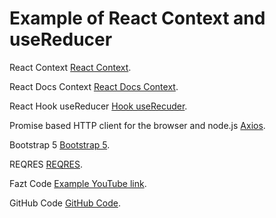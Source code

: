 # Example of React Context and useReducer

React Context [React Context](https://es.reactjs.org/docs/context.html#gatsby-focus-wrapper).

React Docs Context [React Docs Context](https://beta.es.reactjs.org/reference/react/useContext).

React Hook useReducer [Hook useRecuder](https://es.reactjs.org/docs/hooks-reference.html#usereducer).

Promise based HTTP client for the browser and node.js [Axios](https://www.npmjs.com/package/axios).

Bootstrap 5 [Bootstrap 5](https://www.npmjs.com/package/bootstrap).

REQRES [REQRES](https://reqres.in/).

Fazt Code [Example YouTube link](https://www.youtube.com/watch?v=lSMBhUEVK8k&list=PLae77i-DRh96KyitWJTYJWAga__5QCBi_&index=2&t=2246s).

GitHub Code [GitHub Code](https://github.com/FaztWeb/react-context-users/blob/main/src/context/User/UserState.js).
